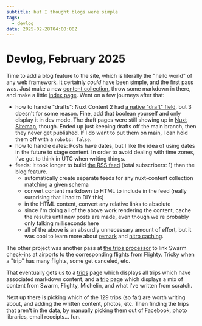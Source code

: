 ```yaml
---
subtitle: but I thought blogs were simple
tags:
  - devlog
date: 2025-02-28T04:00:00Z
---
```


# Devlog, February 2025

Time to add a blog feature to the site, which is literally the "hello world" of any web framework. It certainly _could_ have been simple, and the first pass was. Just make a new [content collection](https://content.nuxt.com/docs/collections/define), throw some markdown in there, and make a little [index page](/blog). Went on a few journeys after that:

- how to handle "drafts": Nuxt Content 2 had [a native "draft" field](https://v2.content.nuxt.com/usage/markdown#native-parameters), but 3 doesn't for some reason. Fine, add that boolean yourself and only display it in dev mode. The draft pages were still showing up in [Nuxt Sitemap](https://nuxtseo.com/docs/sitemap/getting-started/introduction), though. Ended up just keeping drafts off the main branch, then they never get published. If I do want to put them on main, I can hold them off with a `robots: false`.
- how to handle dates: Posts have dates, but I like the idea of using dates in the future to stage content. In order to avoid dealing with time zones, I've got to think in UTC when writing things.
- feeds: It took longer to build [the RSS feed](https://github.com/endquote/endquote.com/blob/93fb73f2403758d9a160f0464434e25ebb0a1d08/server/api/feed/%5Bcollection%5D/%5Bformat%5D.ts) (total subscribers: 1) than the blog feature.
  - automatically create separate feeds for any nuxt-content collection matching a given schema
  - convert content markdown to HTML to include in the feed (really surprising that I had to DIY this)
  - in the HTML content, convert any relative links to absolute
  - since I'm doing all of the above work rendering the content, cache the results until new posts are made, even though we're probably only talking milliseconds here
  - all of the above is an absurdly unnecessary amount of effort, but it was cool to learn more about [remark](https://remark.js.org) and [nitro caching](https://nitro.build/guide/cache).

The other project was another pass at [the trips processor](https://github.com/endquote/endquote.com/blob/13882c533098d5780d252bb72ab4ca4ddb7d7dd0/data/trips.ts) to link Swarm check-ins at airports to the corresponding flights from Flighty. Tricky when a "trip" has many flights, some get canceled, etc.

That eventually gets us to a [trips](/trips) page which displays all trips which have associated markdown content, and a [trip](/trips/2024-07-20) page which displays a mix of content from Swarm, Flighty, Michelin, and what I've written from scratch.

Next up there is picking which of the 129 trips (so far) are worth writing about, and adding the written content, photos, etc. Then finding the trips that aren't in the data, by manually picking them out of Facebook, photo libraries, email receipts... fun.
